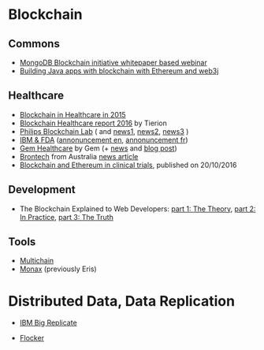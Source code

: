 # Blockchain

## Commons

- [MongoDB Blockchain initiative whitepaper based webinar](https://www.mongodb.com/presentations/webinar-building-a-blockchain-database-with-mongodb?p=58e5275d5d6be43b4b258fc0&utm_campaign=Int_WB_Int_WB_Building%20a%20Blockchain%20Database%20with%20MongoDB_04_17_WW_Follow_up&utm_medium=email&utm_source=Eloqua)
- [Building Java apps with blockchain with Ethereum and web3j](http://conorsvensson.com/2017/04/18/building-java-android-apps-blockchain/)

## Healthcare

- [Blockchain in Healthcare in 2015](http://www.aridhia.com/blog/blockchain-and-digital-health-first-impressions/)
- [Blockchain Healthcare report 2016](https://tierion.com/blog/blockchain-healthcare-2016-report/) by Tierion
- [Philips Blockchain Lab](http://www.2.forms.healthcare.philips.com/blockchainlabs ) ( and [news1](http://www.coindesk.com/philips-health-care-launches-blockchain-lab/), [news2](http://www.coindesk.com/health-care-giant-philips-exploring-blockchain-applications/), [news3](http://www.coindesk.com/philips-healthcare-blockchain-lead-departs/) )
- [IBM & FDA](https://www-03.ibm.com/press/us/en/pressrelease/51394.wss) ([annonuncement en](http://www.computerworld.com/article/3156504/healthcare-it/ibm-watson-fda-to-explore-blockchain-for-secure-patient-data-exchange.html), [annonuncement fr](https://www.sciencesetavenir.fr/high-tech/ibm-et-la-fda-testent-la-blockchain-en-test-l-echange-de-donnees-de-sante_110068))
- [Gem Healthcare](https://gem.co/health/) by Gem (+ [news](https://bitcoinmagazine.com/articles/the-blockchain-for-heathcare-gem-launches-gem-health-network-with-philips-blockchain-lab-1461674938/) and [blog post](https://blog.gem.co/why-were-building-the-blockchain-for-healthcare-bda5c09870aa))
- [Brontech](http://bron.tech) from Australia [news article](https://www.ethnews.com/using-the-ethereum-blockchain-for-data-sharing-in-healthcare)
- [Blockchain and Ethereum in clinical trials](https://www.ncbi.nlm.nih.gov/pmc/articles/PMC5357027/), published on 20/10/2016

## Development

- The Blockchain Explained to Web Developers: [part 1: The Theory](https://marmelab.com/blog/2016/04/28/blockchain-for-web-developers-the-theory.html), [part 2: In Practice](https://marmelab.com/blog/2016/05/20/blockchain-for-web-developers-in-practice.html), [part 3: The Truth](https://marmelab.com/blog/2016/06/14/blockchain-for-web-developers-the-truth.html)

## Tools 

- [Multichain](http://www.multichain.com/)
- [Monax](http://monax.io/) (previously Eris)

# Distributed Data, Data Replication 

- [IBM Big Replicate](http://www-03.ibm.com/software/products/en/ibm-big-replicate)

- [Flocker](https://clusterhq.com/flocker/introduction/)
